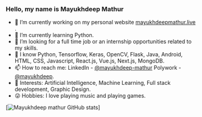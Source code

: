 ### Hello, my name is Mayukhdeep Mathur

* 🔭 I’m currently working on my personal website [mayukhdeepmathur.live]( https://mayukhdeep12.github.io/mayukhdeep-portfolio/) .
* 🌱 I’m currently learning Python.
* 👯 I’m looking for a full time job or an internship opportunities related to my skills.
* 💬 I know Python, Tensorflow, Keras, OpenCV, Flask, Java, Android, HTML, CSS, Javascript, React.js, Vue.js, Next.js, MongoDB.
* 📫 How to reach me: LinkedIn - [@mayukhdeep-mathur](https://www.linkedin.com/in/mayukhdeep-mathur/) Polywork - [@mayukhdeep](https://www.polywork.com/mayukhdeep).
* 👀 Interests: Artificial Intelligence, Machine Learning, Full stack development, Graphic Design.
* 😜 Hobbies: I love playing music and playing games.

[![Mayukhdeep mathur GitHub stats](https://github-readme-stats.vercel.app/api?username=mayukhdeep12)]


